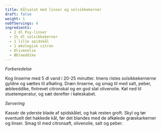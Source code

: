```yaml
---
title: Kålsalat med linser og solsikkekerner
draft: false
weight: 1
noOfServings: 4
ingredients:
  - 2 dl Puy-linser
  - 1½ dl solsikkekerner
  - 1 lille spidskål
  - 1 økologisk citron
  - Olivenolie
  - Æbleeddike
---
```


*Forberedelse*

Kog linserne med 5 dl vand i 20-25 minutter. Imens ristes
solsikkekernerne gyldne og sættes til afkøling. Dræn linserne, og smag
til med salt, peber, æbleeddike, fintrevet citronskal og en god slat
olivenolie. Køl ned til stuetemperatur, og sæt derefter i køleskabet.

*Servering*

Kassér de yderste blade af spidskålet, og hak resten groft. Skyl og tør
eventuelt det hakkede kål, før det blandes med de afkølede græskarkerner
og linser. Smag til med citronsaft, olivenolie, salt og peber.


